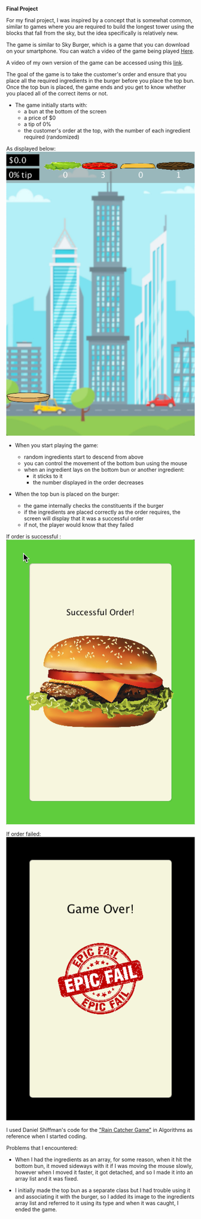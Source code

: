 **Final Project**

For my final project, I was inspired by a concept that is somewhat common, similar to games where you are required to build the longest tower using the blocks that fall from the sky, but the idea specifically is relatively new.

The game is similar to Sky Burger, which is a game that you can download on your smartphone. You can watch a video of the game being played [Here](https://www.youtube.com/watch?v=L0LIzSpDEG8&t=60s).

A video of my own version of the game can be accessed using this [link](https://drive.google.com/file/d/1DLH2D2MQI0c9ZGYY3JCvyCR178lys7-d/view?usp=sharing).

The goal of the game is to take the customer's order and ensure that you place all the required ingredients in the burger before you place the top bun. Once the top bun is placed, the game ends and you get to know whether you placed all of the correct items or not. 

- The game initially starts with:
  * a bun at the bottom of the screen 
  * a price of $0
  * a tip of 0%
  * the customer's order at the top, with the number of each ingredient required (randomized)

As displayed below:
![](setUp.png)
  
- When you start playing the game:
  * random ingredients start to descend from above
  * you can control the movement of the bottom bun using the mouse
  * when an ingredient lays on the bottom bun or another ingredient:
    - it sticks to it
    - the number displayed in the order decreases
    
- When the top bun is placed on the burger:
  * the game internally checks the constituents if the burger
  * if the ingredients are placed correctly as the order requires, the screen will display that it was a successful order
  * if not, the player would know that they failed 
  
If order is successful :
![](success.png)

If order failed:
![](failed.png)

I used Daniel Shiffman's code for the ["Rain Catcher Game"](http://learningprocessing.com/examples/chp10/example-10-10-rain-catcher-game) in Algorithms as reference when I started coding.

Problems that I encountered:
 * When I had the ingredients as an array, for some reason, when it hit the bottom bun, it moved sideways with it if I was moving the mouse slowly, however when I moved it faster, it got detached, and so I made it into an array list and it was fixed.
 
 * I initially made the top bun as a separate class but I had trouble using it and associating it with the burger, so I added its image to the ingredients array list and referred to it using its type and when it was caught, I ended the game.

